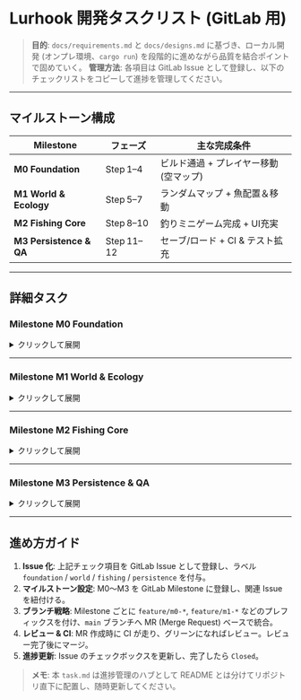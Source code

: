 # Lurhook 開発タスクリスト (GitLab 用)

> **目的**: `docs/requirements.md` と `docs/designs.md` に基づき、ローカル開発 (オンプレ環境、`cargo run`) を段階的に進めながら品質を結合ポイントで固めていく。
> **管理方法**: 各項目は GitLab Issue として登録し、以下のチェックリストをコピーして進捗を管理してください。

---

## マイルストーン構成

| Milestone               | フェーズ       | 主な完成条件                 |
| ----------------------- | ---------- | ---------------------- |
| **M0 Foundation**       | Step 1–4   | ビルド通過 + プレイヤー移動 (空マップ) |
| **M1 World & Ecology**  | Step 5–7   | ランダムマップ + 魚配置＆移動       |
| **M2 Fishing Core**     | Step 8–10  | 釣りミニゲーム完成 + UI充実       |
| **M3 Persistence & QA** | Step 11–12 | セーブ/ロード + CI & テスト拡充   |

---

## 詳細タスク

### Milestone **M0 Foundation**

<details>
<summary>クリックして展開</summary>

#### Step 1 — 環境セットアップ & CI 基盤

* [x] Rust 1.78+ のインストール (`rustup`)
* [x] リポジトリをクローンし、`cargo run` が "Welcome to Lurhook!" を表示することを確認
* [x] `.gitlab-ci.yml` を作成し、Ubuntu 最新版で以下を実行

  * `cargo clippy -- -D warnings`
  * `cargo test --all --offline`
* [x] CI パイプラインがグリーンになることを確認

#### Step 2 — インターフェース定義 & スタブ実装

* [x] 各クレートの公開 API を明文化 (mapgen / ecology / fishing / ui / data)
* [x] スタブ関数・構造体を実装し、ドキュメントコメントを付与
* [x] `game-core::run()` でスタブを順に呼び出し、ビルドが通ることを確認

#### Step 3 — 基本 UI ループ統合

* [x] `bracket-lib` 依存を追加
* [x] `LurhookGame` 構造体で `GameState` を実装
* [x] 画面にプレースホルダ文字 (タイトル or `@`) を描画
* [x] ウィンドウの作成・終了が正常なことを確認

#### Step 4 — プレイヤー移動 & 入力ハンドリング

* [x] h/j/k/l & 矢印キーで 8 方向移動を実装
* [x] 画面端で移動を抑制する境界チェック
* [x] 移動ロジックのユニットテスト

</details>

---

### Milestone **M1 World & Ecology**

<details>
<summary>クリックして展開</summary>

#### Step 5 — マップ生成 (Mapgen)

* [ ] `Map` 構造体と `TileKind` 列挙型を設計
* [ ] `mapgen::generate(seed)` を BSP + パーリンノイズ (プレースホルダ可) で実装
* [ ] 生成マップを UI へ描画
* [ ] 固定シードのスナップショットテストを追加

#### Step 6 — 魚スポーン (Ecology)

* [ ] `Fish` 構造体 & 種別列挙を定義
* [ ] `ecology::spawn_fish(&mut Map)` で水タイルへ魚を配置
* [ ] 魚シンボルを描画し、位置が妥当かテスト

#### Step 7 — 魚 AI & ターン処理

* [ ] `ecology::update_fish` でランダム移動 AI を実装
* [ ] ゲームループへ統合 (入力→AI→描画)
* [ ] 境界・水域判定のユニットテスト

</details>

---

### Milestone **M2 Fishing Core**

<details>
<summary>クリックして展開</summary>

#### Step 8 — 基本釣りフロー

* [ ] `c` キーでキャスト → 釣りモード遷移
* [ ] 待機ターン後、固定確率でバイト判定
* [ ] 成功時: 魚をインベントリへ、失敗時: ログに逃亡メッセージ

#### Step 9 — テンションバー・ミニゲーム

* [ ] `TensionMeter` 構造体とテンション計算ロジック
* [ ] テンションバー UI を釣りモード時に描画
* [ ] 成功/失敗判定とユニットテスト (テンション計算)

#### Step 10 — UI パネル & ログ強化

* [ ] ログウィンドウ (最大 8 行, PgUp/PgDn でスクロール)
* [ ] ステータスパネル (HP, Line, Depth, Time)
* [ ] 標準レイアウト/釣りレイアウトの切替

</details>

---

### Milestone **M3 Persistence & QA**

<details>
<summary>クリックして展開</summary>

#### Step 11 — データロード & セーブ

* [ ] `assets/fish.json` を Serde で読み込み、魚種リスト生成
* [ ] 魚強度などゲームロジックをデータ駆動化
* [ ] ゲーム状態を RON 形式で保存 (`save_<datetime>.ron`)
* [ ] エラー時ハンドリングとロード機能 (任意)

#### Step 12 — テスト拡充 & CI 強化

* [ ] 各クレートでユニットテストを追加し、80%+ カバレッジ
* [ ] ゴールデンマスター & スナップショットテスト導入
* [ ] GitLab CI を Linux/Windows/macOS + WASM マトリクスに拡張
* [ ] `cargo clippy -- -D warnings` を CI に組み込み、パフォーマンス回帰テスト(任意)

</details>

---

## 進め方ガイド

1. **Issue 化**: 上記チェック項目を GitLab Issue として登録し、ラベル `foundation` / `world` / `fishing` / `persistence` を付与。
2. **マイルストーン設定**: M0～M3 を GitLab Milestone に登録し、関連 Issue を紐付ける。
3. **ブランチ戦略**: Milestone ごとに `feature/m0-*`, `feature/m1-*` などのプレフィックスを付け、`main` ブランチへ MR (Merge Request) ベースで統合。
4. **レビュー & CI**: MR 作成時に CI が走り、グリーンになればレビュー。レビュー完了後にマージ。
5. **進捗更新**: Issue のチェックボックスを更新し、完了したら `Closed`。

> **メモ**: 本 `task.md` は進捗管理のハブとして README とは分けてリポジトリ直下に配置し、随時更新してください。

